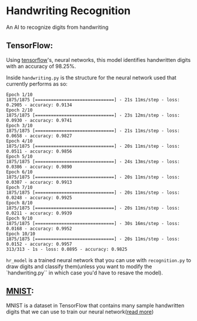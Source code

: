# Handwriting Recognition

An AI to recognize digits from handwriting

## TensorFlow:

Using [tensorflow](https://tensorflow.org)'s, neural networks, this model identifies handwritten digits with an accuracy of 98.25%.

Inside `handwriting.py` is the structure for the neural network used that currently performs as so:

```
Epoch 1/10
1875/1875 [==============================] - 21s 11ms/step - loss: 0.2905 - accuracy: 0.9134
Epoch 2/10
1875/1875 [==============================] - 23s 12ms/step - loss: 0.0930 - accuracy: 0.9741
Epoch 3/10
1875/1875 [==============================] - 21s 11ms/step - loss: 0.0658 - accuracy: 0.9827
Epoch 4/10
1875/1875 [==============================] - 20s 11ms/step - loss: 0.0511 - accuracy: 0.9856
Epoch 5/10
1875/1875 [==============================] - 24s 13ms/step - loss: 0.0386 - accuracy: 0.9890
Epoch 6/10
1875/1875 [==============================] - 20s 11ms/step - loss: 0.0307 - accuracy: 0.9913
Epoch 7/10
1875/1875 [==============================] - 20s 11ms/step - loss: 0.0248 - accuracy: 0.9925
Epoch 8/10
1875/1875 [==============================] - 20s 11ms/step - loss: 0.0211 - accuracy: 0.9939
Epoch 9/10
1875/1875 [==============================] - 30s 16ms/step - loss: 0.0168 - accuracy: 0.9952
Epoch 10/10
1875/1875 [==============================] - 20s 11ms/step - loss: 0.0152 - accuracy: 0.9957
313/313 - 1s - loss: 0.0895 - accuracy: 0.9825
```

`hr_model` is a trained neural network that you can use with `recognition.py` to draw digits and classify them(unless you want to modify the `handwriting.py`` in which case you'd have to resave the model).

## [MNIST](https://en.wikipedia.org/wiki/MNIST_database):

MNIST is a dataset in TensorFlow that contains many sample handwritten digits that we can use to train our neural network([read more](https://en.wikipedia.org/wiki/MNIST_database))